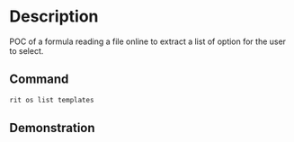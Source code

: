 # Description

POC of a formula reading a file online to extract a list of option for the user to select.

## Command

```bash
rit os list templates
```

## Demonstration
